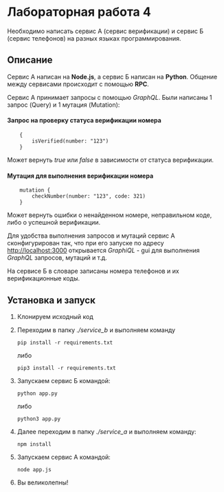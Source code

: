 # Лабораторная работа 4

Необходимо написать сервис А (сервис верификации) и сервис Б (сервис телефонов) на разных языках программирования.

## Описание
Сервис А написан на **Node.js**, а сервис Б написан на **Python**. Общение между сервисами происходит с помощью **RPC**.

Сервис А принимает запросы с помощью *GraphQL*. 
Были написаны 1 запрос (Query) и 1 мутация (Mutation):

#### Запрос на проверку статуса верификации номера

		{
  			isVerified(number: "123")
		}
		
Может вернуть *true* или *false* в зависимости от статуса верификации.

#### Мутация для выполнения верификации номера

		mutation {
  			checkNumber(number: "123", code: 321)
		}
		
Может вернуть ошибки о ненайденном номере, неправильном коде, либо о успешной верификации.

Для удобства выполнения запросов и мутаций сервис А сконфигурирован так, что при его запуске по адресу [http://localhost:3000](http://localhost:3000 "GraphQL GUI") открывается *GraphiQL* - gui для выполнения *GraphQL* запросов, мутаций и т.д.

На сервисе Б в словаре записаны номера телефонов и их верификационные коды. 

## Установка и запуск

1. Клонируем исходный код
2. Переходим в папку  *./service_b* и выполняем команду

	`pip install -r requirements.txt`
	
	либо
	
	`pip3 install -r requirements.txt`
3. Запускаем сервис Б командой:

	`python app.py`
	
	либо
	
	`python3 app.py`

4. Далее переходим в папку *./service_a*  и выполняем команду:

	`npm install`
5. Запускаем сервис А командой: 

	`node app.js`
	
6. Вы великолепны!






